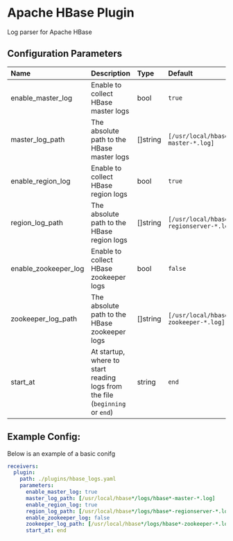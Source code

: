 # Apache HBase Plugin

Log parser for Apache HBase

## Configuration Parameters

| Name | Description | Type | Default | Required | Values |
|:-- |:-- |:-- |:-- |:-- |:-- |
| enable_master_log | Enable to collect HBase master logs | bool | `true` | false |  |
| master_log_path | The absolute path to the HBase master logs | []string | `[/usr/local/hbase*/logs/hbase*-master-*.log]` | false |  |
| enable_region_log | Enable to collect HBase region logs | bool | `true` | false |  |
| region_log_path | The absolute path to the HBase region logs | []string | `[/usr/local/hbase*/logs/hbase*-regionserver-*.log]` | false |  |
| enable_zookeeper_log | Enable to collect HBase zookeeper logs | bool | `false` | false |  |
| zookeeper_log_path | The absolute path to the HBase zookeeper logs | []string | `[/usr/local/hbase*/logs/hbase*-zookeeper-*.log]` | false |  |
| start_at | At startup, where to start reading logs from the file (`beginning` or `end`) | string | `end` | false | `beginning`, `end` |

## Example Config:

Below is an example of a basic conifg

```yaml
receivers:
  plugin:
    path: ./plugins/hbase_logs.yaml
    parameters:
      enable_master_log: true
      master_log_path: [/usr/local/hbase*/logs/hbase*-master-*.log]
      enable_region_log: true
      region_log_path: [/usr/local/hbase*/logs/hbase*-regionserver-*.log]
      enable_zookeeper_log: false
      zookeeper_log_path: [/usr/local/hbase*/logs/hbase*-zookeeper-*.log]
      start_at: end
```
